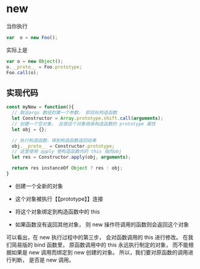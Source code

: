 # new

当你执行

```js
var  o = new Foo();
```

实际上是

```js
var o = new Object();
o.__proto__ = Foo.prototype;
Foo.call(o);
```

## 实现代码

```js
const myNew = function(){
  // 取出args 数组的第一个参数， 即目标构造函数
  let Constructor = Array.prototype.shift.call(arguments);
  // 创建一个空对象， 且使这个对象继承构造函数的 prototype 属性
  let obj = {};

  // 执行构造函数，得到构造函数返回结果
  obj.__proto__ = Constructor.prototype;
  // 这里使用 apply 使构造函数内的 this 指向obj
  let res = Constructor.apply(obj, arguments);

  return res instanceOf Object ? res : obj;
}

```

* 创建一个全新的对象

* 这个对象被执行【【prototype】】连接

* 将这个对象绑定到构造函数中的 this

* 如果函数没有返回其他对象， 则 new 操作符调用的函数则会返回这个对象

可以看出，在 new 执行过程中的第三步， 会对函数调用的 this 进行修改。 在我们简易版的 bind 函数里， 原函数调用中的 this 永远执行制定的对象， 而不能根据如果是 new 调用而绑定到 new 创建的对象。 所以，我们要对原函数的调用进行判断， 是否是 new 调用。
